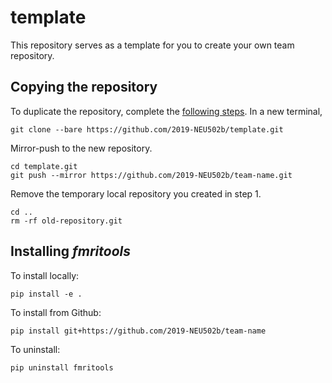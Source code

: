 # template
This repository serves as a template for you to create your own team repository.

## Copying the repository
To duplicate the repository, complete the [following steps](https://help.github.com/articles/duplicating-a-repository/). In a new terminal,

```
git clone --bare https://github.com/2019-NEU502b/template.git
```

Mirror-push to the new repository.

```
cd template.git
git push --mirror https://github.com/2019-NEU502b/team-name.git
```

Remove the temporary local repository you created in step 1.

```
cd ..
rm -rf old-repository.git
```

## Installing *fmritools*

To install locally:

```
pip install -e .
```

To install from Github:

```
pip install git+https://github.com/2019-NEU502b/team-name
```

To uninstall:

```
pip uninstall fmritools
```

